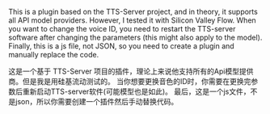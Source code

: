 This is a plugin based on the TTS-Server project, and in theory, it supports all API model providers. However, I tested it with Silicon Valley Flow. 
When you want to change the voice ID, you need to restart the TTS-server software after changing the parameters (this might also apply to the model). 
Finally, this is a js file, not JSON, so you need to create a plugin and manually replace the code.

这是一个基于 TTS-Server 项目的插件，理论上来说他支持所有的Api模型提供商。但是我是用硅基流动测试的。
当你想要更换音色的ID时，你需要在更换完参数后重新启动TTS-server软件(可能模型也是如此)。
最后，这是一个js文件，不是json，所以你需要创建一个插件然后手动替换代码。
